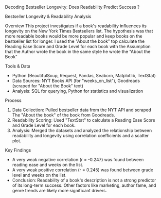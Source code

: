  Decoding Bestseller Longevity: Does Readability Predict Success ?

Bestseller Longevity & Readability Analysis

Overview
This project investigates if a book's readability influences its longevity on the New York Times Bestsellers list. The hypothesis was that more readable books would be more popular and keep books on the bestseller list for longer.
I used the "About the book" top calculate the Reading Ease Score and Grade Level for each book with the Assumption that the Author wrote the book in the same style he wrote the “About the Book”

Tools & Data
*   Python (BeautifulSoup, Request, Pandas, Seaborn, Matplotlib, TextStat)
*   Data Sources: NYT Books API (for "weeks_on_list"), Goodreads (scraped for "About the Book" text)
*   Analysis: SQL for querying, Python for statistics and visualization

Process
1.  Data Collection: Pulled bestseller data from the NYT API and scraped The "About the book" of the book from Goodreads.
2.  Readability Scoring: Used "TextStat" to calculate a Reading Ease Score and Grade Level for each book.
3.  Analysis: Merged the datasets and analyzed the relationship between readability and longevity using correlation coefficients and a scatter plot.

Key Findings
*   A very weak negative correlation (r = -0.247) was found between reading ease and weeks on the list.
*   A very weak positive correlation (r = 0.245) was found between grade level and weeks on the list.
*   Conclusion: Readability of a book's description is not a strong predictor of its long-term success. Other factors like marketing, author fame, and genre trends are likely more significant drivers.

